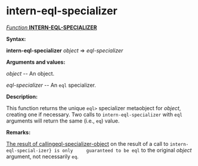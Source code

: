 intern-eql-specializer
======================

[*Function* **INTERN-EQL-SPECIALIZER**]()

**Syntax:**

**intern-eql-specializer** *object* => *eql-specializer*

**Arguments and values:**

*object* -- An object.

*eql-specializer* -- An `eql` specializer.

**Description:**

This function returns the unique `eql>` specializer metaobject for *object*, creating one if necessary. Two calls to `intern-eql-specializer` with `eql` arguments will return the same (i.e., `eq`) value.

**Remarks:**

[The result of calling]()[eql-specializer-object](eql-specializer-object.md) on the result of a call to `intern-eql-special-izer} is only     guaranteed to be eql` to the original *object* argument, not necessarily `eq`.

`    `
